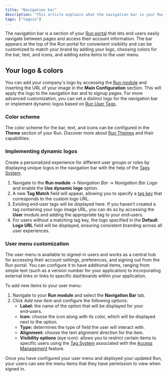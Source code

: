 ```yaml
---
title: "Navigation bar"
description: "This article explains what the navigation bar in your Run portal is, where it appears, and how to customize its logo and colors to match your brand."
tags: ["tagoio"]
---
```

The navigation bar is a section of your [Run portal](../tagorun/tagorun-mobile-app) that lets end users easily navigate between pages and access their account information. The bar appears at the top of the Run portal for convenient visibility and can be customized to match your brand by adding your logo, choosing colors for the bar, text, and icons, and adding extra items to the user menu.

<!-- Image placeholder removed for build -->

## Your logo & colors

You can add your company's logo by accessing the [Run module](../tagorun/run-module) and inserting the URL of your image in the **Main Configuration** section. This will apply the logo to the navigation bar and to signup pages. For more advanced customization, you can set a distinct logo for the navigation bar or implement dynamic logos based on [Run User Tags](../tagorun/tagorun-mobile-app).

### Color scheme

The color scheme for the bar, text, and icons can be configured in the **Theme** section of your Run. Discover more about [Run Themes](/tagoio/run-theme) and their capabilities.

### Implementing dynamic logos

Create a personalized experience for different user groups or roles by displaying unique logos in the navigation bar with the help of the [Tags System](/tagoio/tags-system).

1.  Navigate to the **Run module** → *Navigation Bar* → *Navigation Bar Logo* and enable the **Use dynamic logo** option.
2.  A new **Tag Match** field will appear, allowing you to specify a [tag key](/tagoio/tags-system) that corresponds to the custom logo URL.
3.  Existing end‑user tags will be displayed here. If you haven’t created a tag containing your logo image URL, you can do so by accessing the **User** module and adding the appropriate tag to your end‑users.
4.  For users without a matching tag key, the logo specified in the **Default Logo URL** field will be displayed, ensuring consistent branding across all user experiences.

### User menu customization

The user menu is available to signed-in users and works as a central hub for accessing their account settings, preferences, and signing out from the Run portal. You can configure it to have additional items, ranging from simple text (such as a version number for your application) to incorporating external links or links to specific dashboards within your application.

To add new items to your user menu:

1.  Navigate to your **Run module** and select the **Navigation Bar** tab.
2.  Click *Add new item* and configure the following options:
    - **Label:** the name of the option that will be displayed for your end‑users.
    - **Icon:** choose the icon along with its color, which will be displayed next to the option.
    - **Type:** determines the type of field the user will interact with.
    - **Alignment:** choose the text alignment direction for the item.
    - **Visibility options** (eye icon): allows you to restrict certain items to specific users using the [Tag System](/tagoio/tags-system) associated with the [Access Management](/tagoio/security/access-management) feature.

Once you have configured your user menu and deployed your updated Run, your users can see the menu items that they have permission to view when signed in.